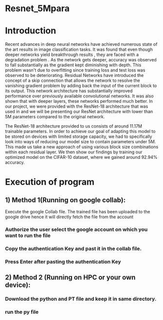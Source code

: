 # Resnet_5Mpara
<!-- Created Resnet architecture with parameters less than 5M  -->
<!-- #Running the python File -->

# Introduction
Recent advances in deep neural networks have achieved numerous state of the art results in image classification tasks. It was found that even though deeper networks yield breakthrough results , they are faced with a degradation problem . As the network gets deeper, accuracy was observed to fall substantially as the gradient kept diminishing with depth. This problem wasn't due to overfitting since training loss and test loss was observed to be deteriorating. Residual Networks have introduced the concept of a skip connection that allows the network to resolve the vanishing gradient problem by adding back the input of the current block to its output. This network architecture has substantially improved performance over previously available convolutional networks. It was also shown that with deeper layers, these networks performed much better. In our project, we were provided with the ResNet-18 architecture that was used in and we will be presenting our ResNet architecture with lower than 5M parameters compared to the original network.

The ResNet-18 architecture provided to us consists of around 11.17M trainable parameters. In order to achieve our goal of adapting this model to be stored on devices with limited storage capacity, we had to specifically look into ways of reducing our model size to contain parameters under 5M. This made us take a new approach of using various block size combinations within each residual layer. We then show our findings by training our optimized model on the CIFAR-10 dataset, where we gained around 92.94\% accuracy.

# Execution of program
## 1) Method 1(Running on google collab): 
Execute the google Collab file. The trained file has been uploaded to the google drive hence it will directly fetch the file from the account

### Authorize the user select the google account on which you want to run the file 
### Copy the authentication Key and past it in the collab file.
### Press Enter after pasting the authentication Key

## 2) Method 2 (Running on HPC or your own device): 

### Download the python and PT file and keep it in same directory.
### run the py file 


